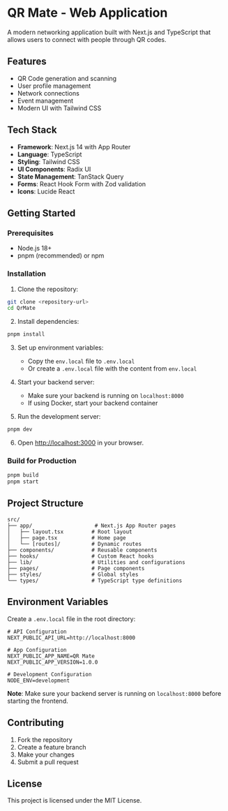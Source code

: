 # QR Mate - Web Application

A modern networking application built with Next.js and TypeScript that allows users to connect with people through QR codes.

## Features

- QR Code generation and scanning
- User profile management
- Network connections
- Event management
- Modern UI with Tailwind CSS

## Tech Stack

- **Framework**: Next.js 14 with App Router
- **Language**: TypeScript
- **Styling**: Tailwind CSS
- **UI Components**: Radix UI
- **State Management**: TanStack Query
- **Forms**: React Hook Form with Zod validation
- **Icons**: Lucide React

## Getting Started

### Prerequisites

- Node.js 18+ 
- pnpm (recommended) or npm

### Installation

1. Clone the repository:
```bash
git clone <repository-url>
cd QrMate
```

2. Install dependencies:
```bash
pnpm install
```

3. Set up environment variables:
   - Copy the `env.local` file to `.env.local`
   - Or create a `.env.local` file with the content from `env.local`

4. Start your backend server:
   - Make sure your backend is running on `localhost:8000`
   - If using Docker, start your backend container

5. Run the development server:
```bash
pnpm dev
```

6. Open [http://localhost:3000](http://localhost:3000) in your browser.

### Build for Production

```bash
pnpm build
pnpm start
```

## Project Structure

```
src/
├── app/                    # Next.js App Router pages
│   ├── layout.tsx         # Root layout
│   ├── page.tsx           # Home page
│   └── [routes]/          # Dynamic routes
├── components/            # Reusable components
├── hooks/                 # Custom React hooks
├── lib/                   # Utilities and configurations
├── pages/                 # Page components
├── styles/                # Global styles
└── types/                 # TypeScript type definitions
```

## Environment Variables

Create a `.env.local` file in the root directory:

```env
# API Configuration
NEXT_PUBLIC_API_URL=http://localhost:8000

# App Configuration
NEXT_PUBLIC_APP_NAME=QR Mate
NEXT_PUBLIC_APP_VERSION=1.0.0

# Development Configuration
NODE_ENV=development
```

**Note**: Make sure your backend server is running on `localhost:8000` before starting the frontend.

## Contributing

1. Fork the repository
2. Create a feature branch
3. Make your changes
4. Submit a pull request

## License

This project is licensed under the MIT License.
